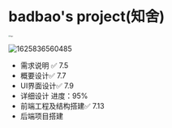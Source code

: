 # badbao's project(知舍)

<img src="https://gitee.com/thisisbadBao/imgrepo/raw/master/imgrepo1/20210709211503.png" alt="logo" style="zoom:20%;" />

![1625836560485](https://gitee.com/thisisbadBao/imgrepo/raw/master/imgrepo1/20210709211607.png)

* 需求说明 ✅   7.5
*  概要设计✅   7.7
* UI界面设计✅ 7.9
* 详细设计  进度：95%
* 前端工程及结构搭建✅ 7.13
* 后端项目搭建

